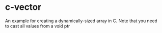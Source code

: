 # c-vector
An example for creating a dynamically-sized array in C. Note that you need to cast all values from a void ptr
